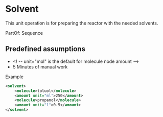 # Solvent

This unit operation is for preparing the reactor with the needed solvents.

PartOf: Sequence

## Predefined assumptions
* <! -- unit="mol" is the default for molecule node amount -->
* 5 Minutes of manual work
  
Example

~~~ xml
<solvent>
    <molecule>toluol</molecule>
    <amount unit="ml">250</amount>
    <molecule>propanol</molecule>
    <amount unit="l">0.5</amount>  
</solvent>
~~~
